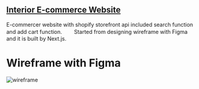 ## [Interior E-commerce Website](https://eclat-interior.vercel.app/)


E-commercer website with shopify storefront api included search function and add cart function.　　
Started from designing wireframe with Figma and it is built by Next.js.


# Wireframe with Figma
![wireframe](https://user-images.githubusercontent.com/88405082/204145278-46eb541c-09f0-4e1b-bb7e-36b0c0064040.png)
